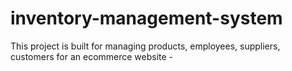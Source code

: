 # inventory-management-system
This project is built for managing products, employees, suppliers, customers for an ecommerce website -

